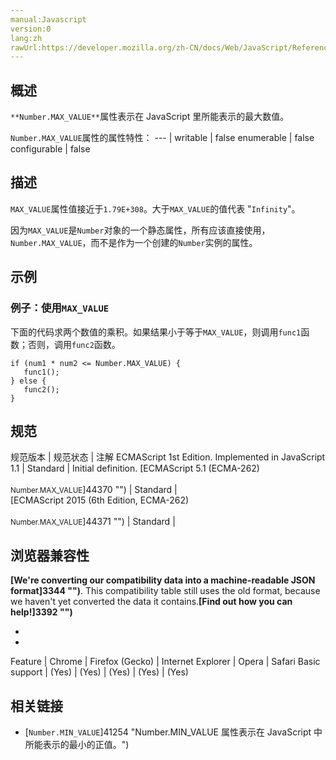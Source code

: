 ```yaml
---
manual:Javascript
version:0
lang:zh
rawUrl:https://developer.mozilla.org/zh-CN/docs/Web/JavaScript/Reference/Global_Objects/Number/MAX_VALUE
---
```






## 概述<a name="Summary"></a>


`**Number.MAX_VALUE**`属性表示在 JavaScript 里所能表示的最大数值。


`Number.MAX_VALUE`属性的属性特性： 
 ---  | 
writable | false 
enumerable | false 
configurable | false 


## 描述<a name="Description"></a>


`MAX_VALUE`属性值接近于`1.79E+308`。大于`MAX_VALUE`的值代表 &quot;`Infinity`&quot;。



因为`MAX_VALUE`是`Number`对象的一个静态属性，所有应该直接使用，`Number.MAX_VALUE`，而不是作为一个创建的`Number`实例的属性。


## 示例<a name="Examples"></a>

### 例子：使用`MAX_VALUE`<a name="Example:_Using_MAX_VALUE"></a>


下面的代码求两个数值的乘积。如果结果小于等于`MAX_VALUE`，则调用`func1`函数；否则，调用`func2`函数。


```
if (num1 * num2 <= Number.MAX_VALUE) {
   func1();
} else {
   func2();
}
```

## 规范<a name="规范"></a>

规范版本 | 规范状态 | 注解 
ECMAScript 1st Edition. Implemented in JavaScript 1.1 | Standard | Initial definition. 
[ECMAScript 5.1 (ECMA-262)<br></br><small>Number.MAX_VALUE</small>]44370 "") | Standard |  
[ECMAScript 2015 (6th Edition, ECMA-262)<br></br><small>Number.MAX_VALUE</small>]44371 "") | Standard |  


## 浏览器兼容性<a name="浏览器兼容性"></a>


**[We&#39;re converting our compatibility data into a machine-readable JSON format]3344 "")**. This compatibility table still uses the old format, because we haven&#39;t yet converted the data it contains.**[Find out how you can help!]3392 "")**


* 
* 

Feature | Chrome | Firefox (Gecko) | Internet Explorer | Opera | Safari 
Basic support | (Yes) | (Yes) | (Yes) | (Yes) | (Yes) 




## 相关链接<a name="See_also"></a>

* [`Number.MIN_VALUE`]41254 "Number.MIN_VALUE 属性表示在 JavaScript 中所能表示的最小的正值。")



